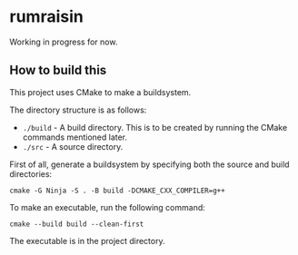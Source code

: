 # rumraisin

Working in progress for now.

## How to build this

This project uses CMake to make a buildsystem.

The directory structure is as follows:
-   `./build` - A build directory. This is to be created by running the CMake
    commands mentioned later.
-   `./src` - A source directory.

First of all, generate a buildsystem by specifying both the source and build
directories:
```
cmake -G Ninja -S . -B build -DCMAKE_CXX_COMPILER=g++
```

To make an executable, run the following command:
```
cmake --build build --clean-first
```

The executable is in the project directory.
